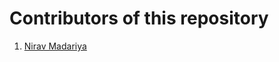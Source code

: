 # Contributors of this repository
<!-- To add your name to the repository contributors, Use this template below: -->

1. [Nirav Madariya](http://github.com/niravmadariya)
